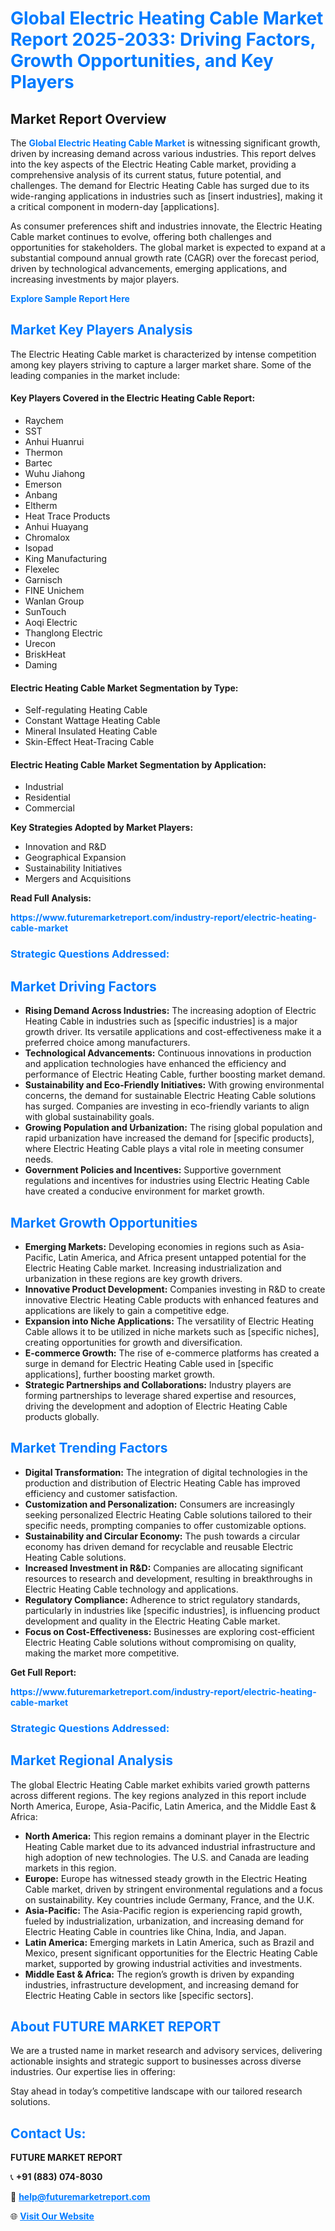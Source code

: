 <h1 style="color: #007BFF;">Global Electric Heating Cable Market Report 2025-2033: Driving Factors, Growth Opportunities, and Key Players</h1>

<section id="overview">
<h2>Market Report Overview</h2>
<p>The <a href="https://www.futuremarketreport.com/industry-report/electric-heating-cable-market" style="color: #007BFF; text-decoration: none;"><strong>Global Electric Heating Cable Market</strong></a> is witnessing significant growth, driven by increasing demand across various industries. This report delves into the key aspects of the Electric Heating Cable market, providing a comprehensive analysis of its current status, future potential, and challenges. The demand for Electric Heating Cable has surged due to its wide-ranging applications in industries such as [insert industries], making it a critical component in modern-day [applications].</p>
<p>As consumer preferences shift and industries innovate, the Electric Heating Cable market continues to evolve, offering both challenges and opportunities for stakeholders. The global market is expected to expand at a substantial compound annual growth rate (CAGR) over the forecast period, driven by technological advancements, emerging applications, and increasing investments by major players.</p>
</section>

<section id="overview">
<p><a href="https://www.futuremarketreport.com/request-sample/reportId=84497" style="color: #007BFF; text-decoration: none;"><strong>Explore Sample Report Here</strong></a></p>
</section>

<section id="key-players">
<h2 style="color: #007BFF;">Market Key Players Analysis</h2>
<p>The Electric Heating Cable market is characterized by intense competition among key players striving to capture a larger market share. Some of the leading companies in the market include:</p>
<h4>Key Players Covered in the Electric Heating Cable Report:</h4>
<ul><li>Raychem</li><li>SST</li><li>Anhui Huanrui</li><li>Thermon</li><li>Bartec</li><li>Wuhu Jiahong</li><li>Emerson</li><li>Anbang</li><li>Eltherm</li><li>Heat Trace Products</li><li>Anhui Huayang</li><li>Chromalox</li><li>Isopad</li><li>King Manufacturing</li><li>Flexelec</li><li>Garnisch</li><li>FINE Unichem</li><li>Wanlan Group</li><li>SunTouch</li><li>Aoqi Electric</li><li>Thanglong Electric</li><li>Urecon</li><li>BriskHeat</li><li>Daming</li></ul>
<h4>Electric Heating Cable Market Segmentation by Type:</h4>
<ul><li>Self-regulating Heating Cable</li><li>Constant Wattage Heating Cable</li><li>Mineral Insulated Heating Cable</li><li>Skin-Effect Heat-Tracing Cable</li></ul>

<h4>Electric Heating Cable Market Segmentation by Application:</h4>
<ul><li>Industrial</li><li>Residential</li><li>Commercial</li></ul>
<p><strong>Key Strategies Adopted by Market Players:</strong></p>
<ul>
<li>Innovation and R&D</li>
<li>Geographical Expansion</li>
<li>Sustainability Initiatives</li>
<li>Mergers and Acquisitions</li>
</ul>
</section>

<section>
<p><strong>Read Full Analysis: </strong></p><a href="https://www.futuremarketreport.com/industry-report/electric-heating-cable-market" style="color: #007BFF; text-decoration: none;"><strong>https://www.futuremarketreport.com/industry-report/electric-heating-cable-market</strong></a>
<h3 style="color: #007BFF;">Strategic Questions Addressed:</h3>
</section>

<section id="driving-factors">
<h2 style="color: #007BFF;">Market Driving Factors</h2>
<ul>
<li><strong>Rising Demand Across Industries:</strong> The increasing adoption of Electric Heating Cable in industries such as [specific industries] is a major growth driver. Its versatile applications and cost-effectiveness make it a preferred choice among manufacturers.</li>
<li><strong>Technological Advancements:</strong> Continuous innovations in production and application technologies have enhanced the efficiency and performance of Electric Heating Cable, further boosting market demand.</li>
<li><strong>Sustainability and Eco-Friendly Initiatives:</strong> With growing environmental concerns, the demand for sustainable Electric Heating Cable solutions has surged. Companies are investing in eco-friendly variants to align with global sustainability goals.</li>
<li><strong>Growing Population and Urbanization:</strong> The rising global population and rapid urbanization have increased the demand for [specific products], where Electric Heating Cable plays a vital role in meeting consumer needs.</li>
<li><strong>Government Policies and Incentives:</strong> Supportive government regulations and incentives for industries using Electric Heating Cable have created a conducive environment for market growth.</li>
</ul>
</section>

<section id="growth-opportunities">
<h2 style="color: #007BFF;">Market Growth Opportunities</h2>
<ul>
<li><strong>Emerging Markets:</strong> Developing economies in regions such as Asia-Pacific, Latin America, and Africa present untapped potential for the Electric Heating Cable market. Increasing industrialization and urbanization in these regions are key growth drivers.</li>
<li><strong>Innovative Product Development:</strong> Companies investing in R&D to create innovative Electric Heating Cable products with enhanced features and applications are likely to gain a competitive edge.</li>
<li><strong>Expansion into Niche Applications:</strong> The versatility of Electric Heating Cable allows it to be utilized in niche markets such as [specific niches], creating opportunities for growth and diversification.</li>
<li><strong>E-commerce Growth:</strong> The rise of e-commerce platforms has created a surge in demand for Electric Heating Cable used in [specific applications], further boosting market growth.</li>
<li><strong>Strategic Partnerships and Collaborations:</strong> Industry players are forming partnerships to leverage shared expertise and resources, driving the development and adoption of Electric Heating Cable products globally.</li>
</ul>
</section>

<section id="trending-factors">
<h2 style="color: #007BFF;">Market Trending Factors</h2>
<ul>
<li><strong>Digital Transformation:</strong> The integration of digital technologies in the production and distribution of Electric Heating Cable has improved efficiency and customer satisfaction.</li>
<li><strong>Customization and Personalization:</strong> Consumers are increasingly seeking personalized Electric Heating Cable solutions tailored to their specific needs, prompting companies to offer customizable options.</li>
<li><strong>Sustainability and Circular Economy:</strong> The push towards a circular economy has driven demand for recyclable and reusable Electric Heating Cable solutions.</li>
<li><strong>Increased Investment in R&D:</strong> Companies are allocating significant resources to research and development, resulting in breakthroughs in Electric Heating Cable technology and applications.</li>
<li><strong>Regulatory Compliance:</strong> Adherence to strict regulatory standards, particularly in industries like [specific industries], is influencing product development and quality in the Electric Heating Cable market.</li>
<li><strong>Focus on Cost-Effectiveness:</strong> Businesses are exploring cost-efficient Electric Heating Cable solutions without compromising on quality, making the market more competitive.</li>
</ul>
</section>

<section>
<p><strong>Get Full Report: </strong></p><a href="https://www.futuremarketreport.com/industry-report/electric-heating-cable-market" style="color: #007BFF; text-decoration: none;"><strong>https://www.futuremarketreport.com/industry-report/electric-heating-cable-market</strong></a>
<h3 style="color: #007BFF;">Strategic Questions Addressed:</h3>
</section>


<section id="regional-analysis">
<h2 style="color: #007BFF;">Market Regional Analysis</h2>
<p>The global Electric Heating Cable market exhibits varied growth patterns across different regions. The key regions analyzed in this report include North America, Europe, Asia-Pacific, Latin America, and the Middle East & Africa:</p>
<ul>
<li><strong>North America:</strong> This region remains a dominant player in the Electric Heating Cable market due to its advanced industrial infrastructure and high adoption of new technologies. The U.S. and Canada are leading markets in this region.</li>
<li><strong>Europe:</strong> Europe has witnessed steady growth in the Electric Heating Cable market, driven by stringent environmental regulations and a focus on sustainability. Key countries include Germany, France, and the U.K.</li>
<li><strong>Asia-Pacific:</strong> The Asia-Pacific region is experiencing rapid growth, fueled by industrialization, urbanization, and increasing demand for Electric Heating Cable in countries like China, India, and Japan.</li>
<li><strong>Latin America:</strong> Emerging markets in Latin America, such as Brazil and Mexico, present significant opportunities for the Electric Heating Cable market, supported by growing industrial activities and investments.</li>
<li><strong>Middle East & Africa:</strong> The region’s growth is driven by expanding industries, infrastructure development, and increasing demand for Electric Heating Cable in sectors like [specific sectors].</li>
</ul>
</section>

<footer>
<h2 style="color: #007BFF;">About FUTURE MARKET REPORT</h2>
<p>We are a trusted name in market research and advisory services, delivering actionable insights and strategic support to businesses across diverse industries. Our expertise lies in offering:</p>

<p>Stay ahead in today’s competitive landscape with our tailored research solutions.</p>

<h2 style="color: #007BFF;">Contact Us:</h2>
<p><strong>FUTURE MARKET REPORT</strong></p>
<p>📞 <strong>+91 (883) 074-8030</strong></p>
<p>📧 <strong><a href="mailto:help@futuremarketreport.com" style="color: #007BFF;">help@futuremarketreport.com</a></strong></p>
<p>🌐 <strong><a href="https://www.futuremarketreport.com/" style="color: #007BFF;">Visit Our Website</a></strong></p>
</footer>